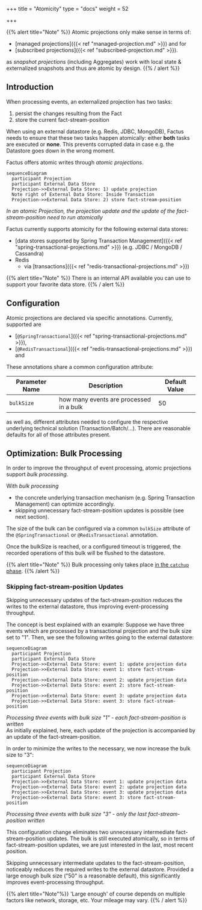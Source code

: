 +++
title = "Atomicity"
type = "docs"
weight = 52

+++

{{% alert title="Note" %}}
Atomic projections only make sense in terms of:

- [managed projections]({{< ref "managed-projection.md" >}}) and for
- [subscribed projections]({{< ref "subscribed-projection.md" >}}).

as _snapshot projections_ (including Aggregates) work with local state & externalized snapshots and thus are atomic by design.
{{% / alert %}}

## Introduction

When processing events, an externalized projection has two tasks:

1. persist the changes resulting from the Fact
2. store the current fact-stream-position

When using an external datastore (e.g. Redis, JDBC, MongoDB), Factus needs to ensure that these two tasks happen atomically: either **both**
tasks are executed or **none**. This prevents corrupted data in case e.g. the Datastore goes down in the wrong moment.

Factus offers atomic writes through _atomic projections_.

```mermaid
sequenceDiagram
  participant Projection
  participant External Data Store
  Projection->>External Data Store: 1) update projection
  Note right of External Data Store: Inside Transaction
  Projection->>External Data Store: 2) store fact-stream-position
```

_In an atomic Projection, the projection update and the update of the fact-stream-position need to run atomically_

Factus currently supports atomicity for the following external data stores:

- [data stores supported by Spring Transaction Management]({{< ref "spring-transactional-projections.md" >}}) (e.g. JDBC / MongoDB / Cassandra)
- Redis
  - via [transactions]({{< ref "redis-transactional-projections.md" >}})

{{% alert title="Note" %}} There is an internal API available you can use to support your favorite data store. {{% / alert %}}

## Configuration

Atomic projections are declared via specific annotations. Currently, supported are

- [`@SpringTransactional`]({{< ref "spring-transactional-projections.md" >}}),
- [`@RedisTransactional`]({{< ref "redis-transactional-projections.md" >}}) and

These annotations share a common configuration attribute:

| Parameter Name | Description                             | Default Value |
| -------------- | --------------------------------------- | ------------- |
| `bulkSize`     | how many events are processed in a bulk | 50            |

as well as, different attributes needed to configure the respective underlying technical solution (Transaction/Batch/...).
There are reasonable defaults for all of those attributes present.

## Optimization: Bulk Processing

In order to improve the throughput of event processing, atomic projections support _bulk processing_.

With _bulk processing_

- the concrete underlying transaction mechanism (e.g. Spring Transaction Management) can optimize accordingly.
- skipping unnecessary fact-stream-position updates is possible (see next section).

The size of the bulk can be configured via a common `bulkSize` attribute of
the `@SpringTransactional` or `@RedisTransactional` annotation.

Once the bulkSize is reached, or a configured timeout is triggered, the recorded operations of this bulk will be flushed to the datastore.

{{% alert title="Note" %}} Bulk processing only takes place [in the `catchup` phase](/concept). {{% /alert %}}

### Skipping fact-stream-position Updates

Skipping unnecessary updates of the fact-stream-position reduces the writes to the external datastore,
thus improving event-processing throughput.

The concept is best explained with an example: Suppose we have three events which are processed by a transactional projection and the bulk size set to "1".
Then, we see the following writes going to the external datastore:

```mermaid
sequenceDiagram
  participant Projection
  participant External Data Store
  Projection->>External Data Store: event 1: update projection data
  Projection->>External Data Store: event 1: store fact-stream-position
  Projection->>External Data Store: event 2: update projection data
  Projection->>External Data Store: event 2: store fact-stream-position
  Projection->>External Data Store: event 3: update projection data
  Projection->>External Data Store: event 3: store fact-stream-position
```

_Processing three events with bulk size "1" - each fact-stream-position is written_  
As initially explained, here, each update of the projection is accompanied by an update of the fact-stream-position.

In order to minimize the writes to the necessary, we now increase the bulk size to "3":

```mermaid
sequenceDiagram
  participant Projection
  participant External Data Store
  Projection->>External Data Store: event 1: update projection data
  Projection->>External Data Store: event 2: update projection data
  Projection->>External Data Store: event 3: update projection data
  Projection->>External Data Store: event 3: store fact-stream-position
```

_Processing three events with bulk size "3" - only the last fact-stream-position written_

This configuration change eliminates two unnecessary intermediate fact-stream-position updates.
The bulk is still executed atomically, so in terms of fact-stream-position updates, we are just interested
in the last, most recent position.

Skipping unnecessary intermediate updates to the fact-stream-position, noticeably reduces
the required writes to the external datastore. Provided a large enough bulk size ("50" is a reasonable default),
this significantly improves event-processing throughput.

{{% alert title="Note"%}} 'Large enough' of course depends on multiple factors like network, storage, etc.
Your mileage may vary. {{% / alert %}}
